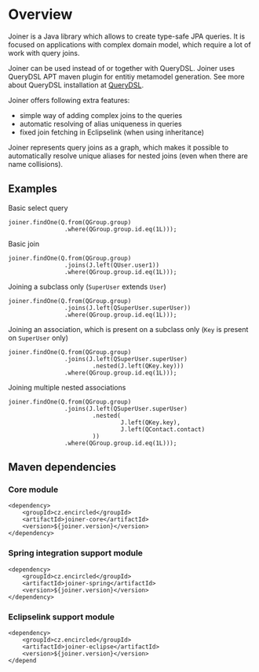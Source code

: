 # Overview

Joiner is a Java library which allows to create type-safe JPA queries. It is focused on applications with complex domain model, which require a lot of work with query joins.   

Joiner can be used instead of or together with QueryDSL. Joiner uses QueryDSL APT maven plugin for entitiy metamodel generation. See more about QueryDSL installation at [QueryDSL](http://www.querydsl.com/static/querydsl/latest/reference/html/ch02.html#jpa_integration).

Joiner offers following extra features:
* simple way of adding complex joins to the queries
* automatic resolving of alias uniqueness in queries
* fixed join fetching in Eclipselink (when using inheritance)

Joiner represents query joins as a graph, which makes it possible to automatically resolve unique aliases for nested joins (even when there are name collisions).

## Examples

Basic select query
```
joiner.findOne(Q.from(QGroup.group)
                .where(QGroup.group.id.eq(1L)));
```

Basic join
```
joiner.findOne(Q.from(QGroup.group)
                .joins(J.left(QUser.user1))
                .where(QGroup.group.id.eq(1L)));
```

Joining a subclass only (`SuperUser` extends `User`)
```
joiner.findOne(Q.from(QGroup.group)
                .joins(J.left(QSuperUser.superUser))
                .where(QGroup.group.id.eq(1L)));
```

Joining an association, which is present on a subclass only (`Key` is present on `SuperUser` only)
```
joiner.findOne(Q.from(QGroup.group)
                .joins(J.left(QSuperUser.superUser)
                        .nested(J.left(QKey.key)))
                .where(QGroup.group.id.eq(1L)));
```

Joining multiple nested associations
```
joiner.findOne(Q.from(QGroup.group)
                .joins(J.left(QSuperUser.superUser)
                        .nested(
                                J.left(QKey.key),
                                J.left(QContact.contact)
                        ))
                .where(QGroup.group.id.eq(1L)));
```

## Maven dependencies  

### Core module
```
<dependency>
    <groupId>cz.encircled</groupId>
    <artifactId>joiner-core</artifactId>
    <version>${joiner.version}</version>
</dependency>
```

### Spring integration support module
```
<dependency>
    <groupId>cz.encircled</groupId>
    <artifactId>joiner-spring</artifactId>
    <version>${joiner.version}</version>
</dependency>
```

### Eclipselink support module
```
<dependency>
    <groupId>cz.encircled</groupId>
    <artifactId>joiner-eclipse</artifactId>
    <version>${joiner.version}</version>
</depend
